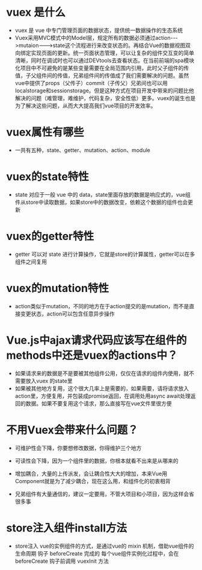 # vuex 是什么
- vuex 是 vue 中专门管理页面的数据状态，提供统一数据操作的生态系统
- Vuex采用MVC模式中的Model层，规定所有的数据必须通过action--->mutaion--->state这个流程进行来改变状态的。再结合Vue的数据视图双向绑定实现页面的更新。统一页面状态管理，可以让复杂的组件交互变的简单清晰，同时在调试时也可以通过DEVtools去查看状态。在当前前端的spa模块化项目中不可避免的是某些变量需要在全局范围内引用，此时父子组件的传值，子父组件间的传值，兄弟组件间的传值成了我们需要解决的问题。虽然vue中提供了props（父传子）commit（子传父）兄弟间也可以用localstorage和sessionstorage。但是这种方式在项目开发中带来的问题比他解决的问题（难管理，难维护，代码复杂，安全性低）更多。vuex的诞生也是为了解决这些问题，从而大大提高我们vue项目的开发效率。

# vuex属性有哪些
- 一共有五种，state、getter、mutation、action、module

# vuex的state特性
- state 对应于一般 vue 中的 data，state里面存放的数据是响应式的，vue组件从store中读取数据，如果store中的数据改变，依赖这个数据的组件也会更新

# vuex的getter特性
- getter 可以对 state 进行计算操作，它就是store的计算属性，getter可以在多组件之间复用

# vuex的mutation特性
- action类似于mutation，不同的地方在于action提交的是mutation，而不是直接变更状态，action可以包含任意异步操作

# Vue.js中ajax请求代码应该写在组件的methods中还是vuex的actions中？
- 如果请求来的数据是不是要被其他组件公用，仅仅在请求的组件内使用，就不需要放入vuex 的state里
- 如果被其他地方复用，这个很大几率上是需要的，如果需要，请将请求放入action里，方便复用，并包装成promise返回，在调用处用async await处理返回的数据。如果不要复用这个请求，那么直接写在vue文件里很方便

# 不用Vuex会带来什么问题？
- 可维护性会下降，你要想修改数据，你得维护三个地方

- 可读性会下降，因为一个组件里的数据，你根本就看不出来是从哪来的

- 增加耦合，大量的上传派发，会让耦合性大大的增加，本来Vue用Component就是为了减少耦合，现在这么用，和组件化的初衷相背

- 兄弟组件有大量通信的，建议一定要用，不管大项目和小项目，因为这样会省很多事

# store注入组件install方法
- store注入 vue的实例组件的方式，是通过vue的 mixin 机制，借助vue组件的生命周期 钩子 beforeCreate 完成的
  每个vue组件实例化过程中，会在 beforeCreate 钩子前调用 vuexInit 方法